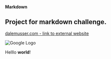 #### Markdown
## Project for markdown challenge.

[dalemusser.com - link to external website](https://dalemusser.com)

![Google Logo](https://www.google.com/images/branding/googlelogo/2x/googlelogo_color_272x92dp.png)

Helllo **world**!
